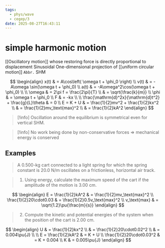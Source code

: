 ```yaml
---
tags:
  - phys/wave
  - cegep/3
date: 2025-08-27T16:43:11
---
```


# simple harmonic motion

[[Oscillatory motion]] whose restoring force is directly proportional to displacement
Sinusoidal
One-dimensional projection of [[uniform circular motion]]
`Abbr.` SHM

$$
\begin{align}
x(t) & = A\cos\left( \omega t + \phi_0 \right) \\
v(t) & = -A\omega \sin(\omega t + \phi_0) \\
a(t) & = -A\omega^2\cos(\omega t + \phi_0) \\
 \\
\omega & = 2\pi f = \frac{2\pi}{T} \\
 & = \sqrt{\frac{k}{m}} \\
\phi & = \omega t + \phi_0 \\
F & = -kx  \\
 \\
\frac{\mathrm{d}^2x}{\mathrm{d}t^2} + \frac{g}{L}\theta & = 0 \\
E = K + U & = \frac{1}{2}mv^2 + \frac{1}{2}kx^2 \\
 & = \frac{1}{2}mv_\text{max}^2 \\
 & = \frac{1}{2}kA^2
\end{align}
$$

> [!info] Oscillation around the equilibrium is symmetrical even for vertical SHM.

> [!info] No work being done by non-conservative forces => mechanical energy is conserved

## Examples

> A 0.500-kg cart connected to a light spring for which the spring constant is 20.0 N/m oscillates on a frictionless, horizontal air track.

> 1. Using energy, calculate the maximum speed of the cart if the amplitude of the motion is 3.00 cm.

$$
\begin{align}
E = \frac{1}{2}kA^2 & = \frac{1}{2}mv_\text{max}^2 \\
\frac{1}{2}20\cdot0.03 & = \frac{1}{2}0.5v_\text{max}^2 \\
v_\text{max} & = \sqrt{1.2}\pu{\frac{m}{s}}
\end{align}
$$

> 2. Compute the kinetic and potential energies of the system when the position of the cart is 2.00 cm.

$$
\begin{align}
U & = \frac{1}{2}kx^2 \\
 & = \frac{1}{2}20\cdot0.02^2 \\
 & = 0.004\pu{J} \\
 \\
E = \frac{1}{2}kA^2 & = K + U \\
\frac{1}{2}20\cdot0.03^2 & = K + 0.004 \\
K & = 0.005\pu{J}
\end{align}
$$